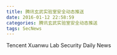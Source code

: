 ```yaml
---
title: 腾讯玄武实验室安全动态推送
date: 2016-01-12 22:58:59
categories: 腾讯玄武实验室安全动态推送
tags: SecNews
---
```


Tencent Xuanwu Lab Security Daily News  
